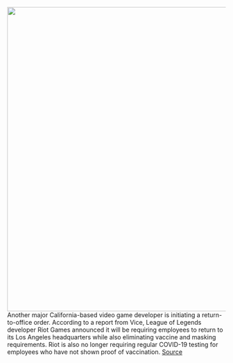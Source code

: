 <img src='https://cdn.vox-cdn.com/thumbor/pqNfUUW6Ne-4WPFfNu0EJBRBXvU=/0x0:2040x1360/1200x800/filters:focal(857x517:1183x843)/cdn.vox-cdn.com/uploads/chorus_image/image/70722337/acastro_190522_1777_riot_games_0001.0.0.jpg' width='700px' /><br/>
Another major California-based video game developer is initiating a return-to-office order. According to a report from Vice, League of Legends developer Riot Games announced it will be requiring employees to return to its Los Angeles headquarters while also eliminating vaccine and masking requirements. Riot is also no longer requiring regular COVID-19 testing for employees who have not shown proof of vaccination.
<a href='https://www.theverge.com/2022/4/7/23014904/riot-games-league-of-legends-covid-19-return-to-office'> Source <a/>
